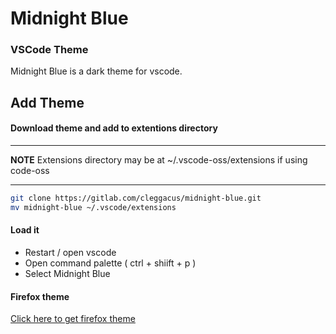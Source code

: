 # Midnight Blue

### VSCode Theme

Midnight Blue is a dark theme for vscode.

## Add Theme

#### Download theme and add to extentions directory

---
**NOTE**
Extensions directory may be at ~/.vscode-oss/extensions if using code-oss

---

```bash
git clone https://gitlab.com/cleggacus/midnight-blue.git
mv midnight-blue ~/.vscode/extensions
```

#### Load it

* Restart / open vscode
* Open command palette ( ctrl + shiift + p )
* Select Midnight Blue

#### Firefox theme

[Click here to get firefox theme](https://addons.mozilla.org/en-US/firefox/addon/dark-midnight-blue/)
